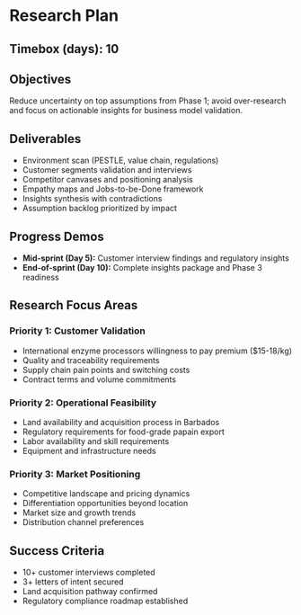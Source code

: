 # Research Plan

## Timebox (days): 10

## Objectives

Reduce uncertainty on top assumptions from Phase 1; avoid over-research and focus on actionable insights for business model validation.

## Deliverables

- Environment scan (PESTLE, value chain, regulations)
- Customer segments validation and interviews
- Competitor canvases and positioning analysis
- Empathy maps and Jobs-to-be-Done framework
- Insights synthesis with contradictions
- Assumption backlog prioritized by impact

## Progress Demos

- **Mid-sprint (Day 5):** Customer interview findings and regulatory insights
- **End-of-sprint (Day 10):** Complete insights package and Phase 3 readiness

## Research Focus Areas

### Priority 1: Customer Validation

- International enzyme processors willingness to pay premium ($15-18/kg)
- Quality and traceability requirements
- Supply chain pain points and switching costs
- Contract terms and volume commitments

### Priority 2: Operational Feasibility

- Land availability and acquisition process in Barbados
- Regulatory requirements for food-grade papain export
- Labor availability and skill requirements
- Equipment and infrastructure needs

### Priority 3: Market Positioning

- Competitive landscape and pricing dynamics
- Differentiation opportunities beyond location
- Market size and growth trends
- Distribution channel preferences

## Success Criteria

- 10+ customer interviews completed
- 3+ letters of intent secured
- Land acquisition pathway confirmed
- Regulatory compliance roadmap established

